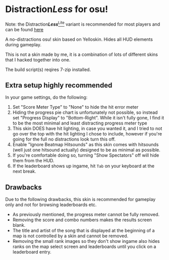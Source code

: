 # Distraction***Less*** for osu!

Note: the Distraction***Less***<u><sup>Lite</sup></u> variant is recommended for most players and can be found [here](https://github.com/cainy-a/Yelloskin-osu/tree/distraction-less/variants/Lite)

A no-distractions osu! skin based on Yelloskin. Hides all HUD elements during gameplay.

This is not a skin made by me, it is a combination of lots of different skins that I hacked together into one.

The build script(s) reqires 7-zip installed.

## Extra setup highly recommended

In your game settings, do the following:

1. Set "Score Meter Type" to "None" to hide the hit error meter
2. Hiding the progress pie chart is unfortunately not possible, so instead set "Progress Display" to "Bottom-Right". While it isn't fully gone, I find it to be the most minimal and least distracting progress meter type
3. This skin DOES have hit lighting, in case you wanted it, and I tried to not go over the top with the hit lighting I chose to include, however if you're going for the full no distractions look turn this off.
4. Enable "Ignore Beatmap Hitsounds" as this skin comes with hitsounds (well just one hitsound actually) designed to be as minimal as possible.
5. If you're comfortable doing so, turning "Show Spectators" off will hide them from the HUD.
6. If the leaderboard shows up ingame, hit `Tab` on your keyboard at the next break.

## Drawbacks

Due to the following drawbacks, this skin is recommended for gameplay only and not for browsing leaderboards etc.

- As previously mentioned, the progress meter cannot be fully removed.
- Removing the score and combo numbers makes the results screen blank.
- The title and artist of the song that is displayed at the beginning of a map is not controlled by a skin and cannot be removed.
- Removing the small rank images so they don't show ingame also hides ranks on the map select screen and leaderboards until you click on a leaderboard entry.